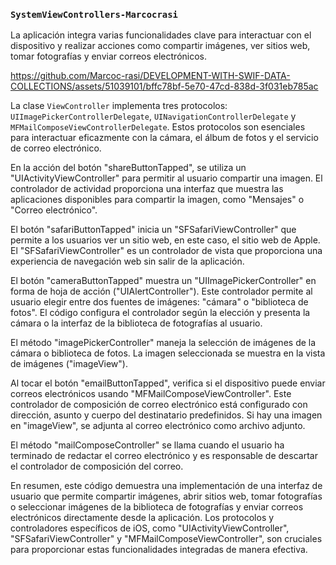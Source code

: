 ### `SystemViewControllers-Marcocrasi`

La aplicación integra varias funcionalidades clave para interactuar con el dispositivo y realizar acciones como compartir imágenes, ver sitios web, tomar fotografías y enviar correos electrónicos.

https://github.com/Marcoc-rasi/DEVELOPMENT-WITH-SWIF-DATA-COLLECTIONS/assets/51039101/bffc78bf-5e70-47cd-838d-3f031eb785ac

La clase `ViewController` implementa tres protocolos: `UIImagePickerControllerDelegate`, `UINavigationControllerDelegate` y `MFMailComposeViewControllerDelegate`. Estos protocolos son esenciales para interactuar eficazmente con la cámara, el álbum de fotos y el servicio de correo electrónico.

En la acción del botón "shareButtonTapped", se utiliza un "UIActivityViewController" para permitir al usuario compartir una imagen. El controlador de actividad proporciona una interfaz que muestra las aplicaciones disponibles para compartir la imagen, como "Mensajes" o "Correo electrónico".

El botón "safariButtonTapped" inicia un "SFSafariViewController" que permite a los usuarios ver un sitio web, en este caso, el sitio web de Apple. El "SFSafariViewController" es un controlador de vista que proporciona una experiencia de navegación web sin salir de la aplicación.

El botón "cameraButtonTapped" muestra un "UIImagePickerController" en forma de hoja de acción ("UIAlertController"). Este controlador permite al usuario elegir entre dos fuentes de imágenes: "cámara" o "biblioteca de fotos". El código configura el controlador según la elección y presenta la cámara o la interfaz de la biblioteca de fotografías al usuario.

El método "imagePickerController" maneja la selección de imágenes de la cámara o biblioteca de fotos. La imagen seleccionada se muestra en la vista de imágenes ("imageView").

Al tocar el botón "emailButtonTapped", verifica si el dispositivo puede enviar correos electrónicos usando "MFMailComposeViewController". Este controlador de composición de correo electrónico está configurado con dirección, asunto y cuerpo del destinatario predefinidos. Si hay una imagen en "imageView", se adjunta al correo electrónico como archivo adjunto.

El método "mailComposeController" se llama cuando el usuario ha terminado de redactar el correo electrónico y es responsable de descartar el controlador de composición del correo.

En resumen, este código demuestra una implementación de una interfaz de usuario que permite compartir imágenes, abrir sitios web, tomar fotografías o seleccionar imágenes de la biblioteca de fotografías y enviar correos electrónicos directamente desde la aplicación. Los protocolos y controladores específicos de iOS, como "UIActivityViewController", "SFSafariViewController" y "MFMailComposeViewController", son cruciales para proporcionar estas funcionalidades integradas de manera efectiva.
